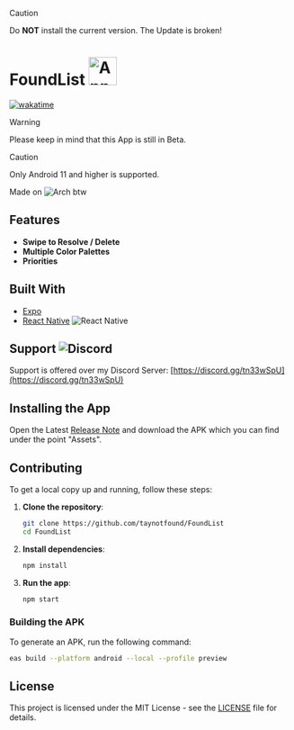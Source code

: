 > [!CAUTION]
> Do **NOT** install the current version. The Update is broken!
# FoundList <img src="https://us-east-1.tixte.net/uploads/tay.needs.rest/adaptive-icon.png" alt="App Icon" width="50" height="50"> 
[![wakatime](https://wakatime.com/badge/user/c79782f6-783d-42c2-aa21-a35d975705b5/project/c150a817-2cbe-4d94-8633-fd80a80485ae.svg)](https://wakatime.com/badge/user/c79782f6-783d-42c2-aa21-a35d975705b5/project/c150a817-2cbe-4d94-8633-fd80a80485ae)





> [!WARNING]  
> Please keep in mind that this App is still in Beta. 

> [!CAUTION]
> Only Android 11 and higher is supported.


Made on ![Arch](https://img.shields.io/badge/Arch%20Linux-1793D1?logo=arch-linux&logoColor=fff&style=for-the-badge) btw

## Features

- **Swipe to Resolve / Delete** 
- **Multiple Color Palettes**
- **Priorities**

## Built With

- [Expo](https://expo.dev)
- [React Native](https://reactnative.dev)
![React Native](https://img.shields.io/badge/react_native-%2320232a.svg?style=for-the-badge&logo=react&logoColor=%2361DAFB)

## Support ![Discord](https://img.shields.io/badge/Discord-%235865F2.svg?style=for-the-badge&logo=discord&logoColor=white)
Support is offered over my Discord Server:
[https://discord.gg/tn33wSpU](https://discord.gg/tn33wSpU)

## Installing the App
Open the Latest [Release Note](https://github.com/taynotfound/FoundList/releases) and download the APK which you can find under the point "Assets".

## Contributing

To get a local copy up and running, follow these steps:

1. **Clone the repository**:
   ```bash
   git clone https://github.com/taynotfound/FoundList
   cd FoundList
   ```

2. **Install dependencies**:
   ```bash
   npm install
   ```

3. **Run the app**:
   ```bash
   npm start
   ```

### Building the APK

To generate an APK, run the following command:
```bash
eas build --platform android --local --profile preview
```
## License

This project is licensed under the MIT License - see the [LICENSE](LICENSE) file for details.
